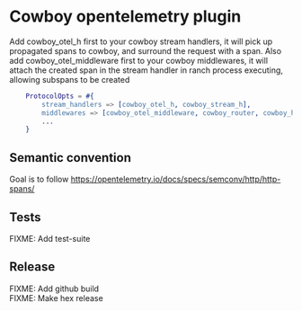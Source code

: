 # Cowboy opentelemetry plugin

Add cowboy_otel_h first to your cowboy stream handlers, it will pick up propagated spans to cowboy, and surround the request with a span.
Also add cowboy_otel_middleware first to your cowboy middlewares, it will attach the created span in the stream handler in ranch process executing, allowing subspans to be created 

```erlang
    ProtocolOpts = #{
        stream_handlers => [cowboy_otel_h, cowboy_stream_h],
        middlewares => [cowboy_otel_middleware, cowboy_router, cowboy_handler],
        ...
    }
```

## Semantic convention

Goal is to follow https://opentelemetry.io/docs/specs/semconv/http/http-spans/

## Tests

FIXME: Add test-suite  

## Release

FIXME: Add github build  
FIXME: Make hex release  
